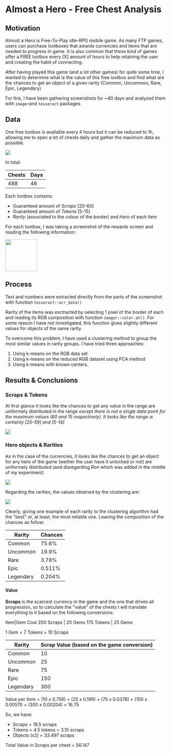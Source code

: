 # Almost a Hero - Free Chest Analysis
## Motivation
Almost a Hero is Free-To-Play idle-RPG mobile game. As many FTP games, users can purchase lootboxes that awards currencies and items that are needed to progress in game. It is also common that these kind of games offer a FREE lootbox every [X] amount of hours to help retaining the user and creating the habit of connecting.

After having played this game (and a lot other games) for quite some time, I wanted to determine what is the value of this free lootbox and find what are the chances to get an object of a given rarity (Common, Uncommon, Rare, Epic, Legendary)

For this, I have been gathering screenshots for ~40 days and analyzed them with `imager`and `tesseract` packages

## Data
One free lootbox is available every 4 hours but it can be reduced to 1h, allowing me to open a lot of chests daily and gather the maximum data as possible.

![](./images_report/daily_chests.jpg)


In total:

Chests|Days
------|------
488|46

Each lootbox contains:
- Guaranteed amount of *Scraps*  [20-60]
- Guaranteed amount of *Tokens* [5-15]
- *Rarity* (associated to the colour of the border) and *Hero* of each item

For each lootbox, I was taking a screenshot of the rewards screen and reading the following information:

<img src="./images_report/example_screenshot.jpg" width="100" align = "middle"/>

## Process
Text and numbers were extracted directly from the parts of the screenshot with function `tesseract::ocr_data()`

Rarity of the items was exctracted by selecting 1 pixel of the border of each and reading its RGB composition with function `imager::color.at()`. 
For some reason I have not investigated, this function gives slightly different values for objects of the same rarity.

To overcome this problem, I have used a clustering method to group the most similar values in rarity groups. I have tried three approaches:
1. Using k-means on the RGB data set
2. Using k-means on the reduced RGB dataset using PCA method
3. Using k-means with known centers.


## Results & Conclusions

### **Scraps & Tokens**
At first glance it looks like the chances to get any value in the range are uniformely distributed in the range *except there is not a single data point for the maximum values (60 and 15 respectively). It looks like the range is certainly [20-59] and [5-14]*

![](./images_report/currency_rewards.jpg)

### **Hero objects & Rarities**
As in the case of the currencies, it looks like the chances to get an object for any hero of the game (wether the user have it unlocked or not) are uniformely distributed (and disregarding *Ron* which was added in the middle of my experiment)

![](./images_report/hero_rewards.jpg)

Regarding the rarities, the values obtained by the clustering are:

![](./images_report/chances_comparison.jpg)

Clearly, giving one example of each rarity to the clustering algorithm had the "best" or, at least, the most reliable one.
Leaving the composition of the chances as follow:

Rarity|Chances
------|------
Common|75.6%
Uncommon|19.9%
Rare|3.78%
Epic|0.511%
Legendary|0.204%


#### Value

**Scraps** is the scarcest currency in the game and the one that drives all progression, so to calculate the "value" of the chests I will translate everything to it based on the following conversions:

Item|Gem Cost
200 Scraps | 20 Gems
175 Tokens | 25 Gems

1 Gem = 7 Tokens = 10 Scraps


Rarity|Scrap Value (based on the game conversion)
------|------
Common|10
Uncommon|25
Rare|75
Epic|150
Legendary|300

Value per Item = (10 x 0.756) + (25 x 0.199) + (75 x 0.0378) + (150 x 0.00511) + (300 x 0.00204) = 16.75


So, we have:
- Scraps = 19.5 scraps
- Tokens = 4.5 tokens = 3.15 scraps
- Objects (x2) = 33.497 scraps

Total Value in Scraps per chest = 56.147


